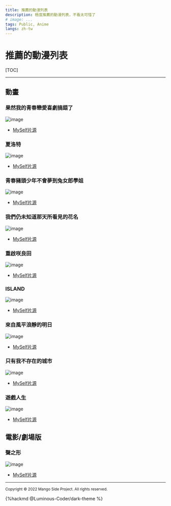 ```yaml
---
title: 推薦的動漫列表
description: 極度推薦的動漫列表，不看太可惜了
# image: ...
tags: Public, Anime
langs: zh-tw
---
```


# 推薦的動漫列表

[TOC]

---

## 動畫
### 果然我的青春戀愛喜劇搞錯了
![image](果然我的青春戀愛喜劇搞錯了.jpg)
- [MySelf片源]()

### 夏洛特
![image](夏洛特.jpg)
- [MySelf片源]()

### 青春豬頭少年不會夢到兔女郎學姐
![image](青春豬頭少年不會夢到兔女郎學姐.jpg)
- [MySelf片源]()

### 我們仍未知道那天所看見的花名
![image](我們仍未知道那天所看見的花名.jpg)
- [MySelf片源]()

### 重啟咲良田
![image](重啟咲良田.jpg)
- [MySelf片源](https://myself-bbs.com/thread-42261-1-1.html)

### ISLAND
![image](ISLAND.jpg)
- [MySelf片源](https://myself-bbs.com/thread-44253-1-1.html)

### 來自風平浪靜的明日
![image](來自風平浪靜的明日.jpg)
- [MySelf片源](https://myself-bbs.com/thread-43945-1-1.html)

### 只有我不存在的城市
![image](只有我不存在的城市.jpg)
- [MySelf片源](https://myself-bbs.com/thread-40001-1-1.html)

### 遊戲人生
![image](遊戲人生.jpg)
- [MySelf片源](https://myself-bbs.com/thread-34363-1-1.html)

## 電影/劇場版
### 聲之形
![image](聲之形.jpg)
- [MySelf片源](https://myself-bbs.com/thread-42439-1-93.html)


---

<small>Copyright © 2022 Mango Side Project. All rights reserved.</small>

{%hackmd @Luminous-Coder/dark-theme %}
<!-- the theme made by Luminous-Coder -->